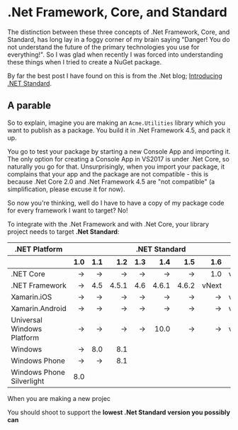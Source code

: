 # .Net Framework, Core, and Standard

The distinction between these three concepts of .Net Framework, Core, and Standard, has long lay in a foggy corner of my brain saying "Danger! You do not understand the future of the primary technologies you use for everything!". So I was glad when recently I was forced into understanding these things when I tried to create a NuGet package.

By far the best post I have found on this is from the .Net blog; [Introducing .NET Standard][introducing].

[introducing]: https://blogs.msdn.microsoft.com/dotnet/2016/09/26/introducing-net-standard/

## A parable

So to explain, imagine you are making an `Acme.Utilities` library which you want to publish as a package. You build it in .Net Framework 4.5, and pack it up. 

You go to test your package by starting a new Console App and importing it. The only option for creating a Console App in VS2017 is under .Net Core, so naturally you go for that. Unsurprisingly, when you import your package, it complains that your app and the package are not compatible - this is because .Net Core 2.0 and .Net Framework 4.5 are "not compatible" (a simplification, please excuse it for now).

So now you're thinking, well do I have to have a copy of my package code for every framework I want to target? No!

To integrate with the .Net Framework and with .Net Core, your library project needs to target **.Net Standard**:

<table>
<thead>
<tr>
<th>.NET Platform</th>
<th colspan="8" align="center">.NET Standard</th>
</tr>
<tr>
<th align="left"></th>
<th align="right">1.0</th>
<th align="right">1.1</th>
<th align="right">1.2</th>
<th align="right">1.3</th>
<th align="right">1.4</th>
<th align="right">1.5</th>
<th align="right">1.6</th>
<th align="right">2.0</th>
</tr>
</thead>
<tbody>
<tr>
<td align="left">.NET Core</td>
<td align="right">→</td>
<td align="right">→</td>
<td align="right">→</td>
<td align="right">→</td>
<td align="right">→</td>
<td align="right">→</td>
<td align="right">1.0</td>
<td align="right">vNext</td>
</tr>
<tr>
<td align="left">.NET Framework</td>
<td align="right">→</td>
<td align="right">4.5</td>
<td align="right">4.5.1</td>
<td align="right">4.6</td>
<td align="right">4.6.1</td>
<td align="right">4.6.2</td>
<td align="right">vNext</td>
<td align="right">4.6.1</td>
</tr>
<tr>
<td align="left">Xamarin.iOS</td>
<td align="right">→</td>
<td align="right">→</td>
<td align="right">→</td>
<td align="right">→</td>
<td align="right">→</td>
<td align="right">→</td>
<td align="right">→</td>
<td align="right">vNext</td>
</tr>
<tr>
<td align="left">Xamarin.Android</td>
<td align="right">→</td>
<td align="right">→</td>
<td align="right">→</td>
<td align="right">→</td>
<td align="right">→</td>
<td align="right">→</td>
<td align="right">→</td>
<td align="right">vNext</td>
</tr>
<tr>
<td align="left">Universal Windows Platform</td>
<td align="right">→</td>
<td align="right">→</td>
<td align="right">→</td>
<td align="right">→</td>
<td align="right">10.0</td>
<td align="right">→</td>
<td align="right">→</td>
<td align="right">vNext</td>
</tr>
<tr>
<td align="left">Windows</td>
<td align="right">→</td>
<td align="right">8.0</td>
<td align="right">8.1</td>
<td align="right"></td>
<td align="right"></td>
<td align="right"></td>
<td align="right"></td>
<td align="right"></td>
</tr>
<tr>
<td align="left">Windows Phone</td>
<td align="right">→</td>
<td align="right">→</td>
<td align="right">8.1</td>
<td align="right"></td>
<td align="right"></td>
<td align="right"></td>
<td align="right"></td>
<td align="right"></td>
</tr>
<tr>
<td align="left">Windows Phone Silverlight</td>
<td align="right">8.0</td>
<td align="right"></td>
<td align="right"></td>
<td align="right"></td>
<td align="right"></td>
<td align="right"></td>
<td align="right"></td>
<td align="right"></td>
</tr>
</tbody>
</table>

When you are making a new projec

You should shoot to support the **lowest .Net Standard version you possibly can**

